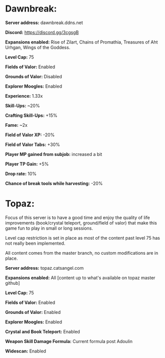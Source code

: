 # Dawnbreak:
**Server address:** dawnbreak.ddns.net

**Discord:** https://discord.gg/3cgsgB

**Expansions enabled:** Rise of Zilart, Chains of Promathia, Treasures of Aht Urhgan, Wings of the Goddess.

**Level Cap:** 75

**Fields of Valor:** Enabled

**Grounds of Valor:** Disabled

**Explorer Moogles:** Enabled

**Experience:** 1.33x

**Skill-Ups:** ~20%

**Crafting Skill-Ups:** +15%

**Fame:** ~2x

**Field of Valor XP:** -20%

**Field of Valor Tabs:** +30%

**Player MP gained from subjob:** increased a bit

**Player TP Gain:** +5%

**Drop rate:** 10%

**Chance of break tools while harvesting:** -20%

# Topaz:
Focus of this server is to have a good time and enjoy the quality of life improvements (book/crystal teleport, ground/field of valor) that make this game fun to play in small or long sessions.

Level cap restriction is set in place as most of the content past level 75 has not really been implemented.

All content comes from the master branch, no custom modifications are in place.

**Server address:** topaz.catsangel.com

**Expansions enabled:** All [content up to what's available on topaz master github]

**Level Cap:** 75

**Fields of Valor:** Enabled

**Grounds of Valor:** Enabled

**Explorer Moogles:** Enabled

**Crystal and Book Teleport:** Enabled

**Weapon Skill Damage Formula:** Current formula post Adoulin

**Widescan:** Enabled

